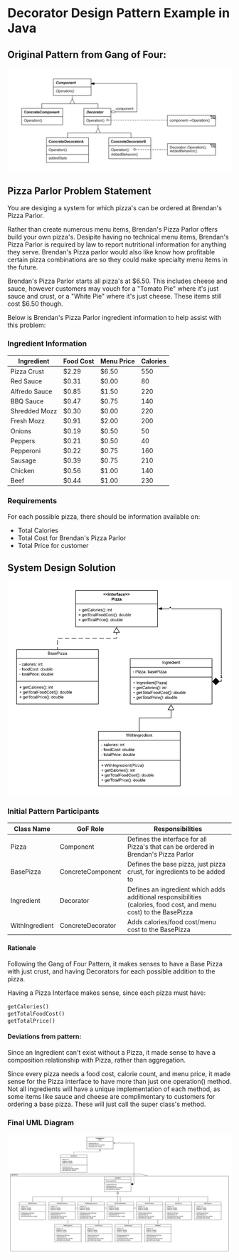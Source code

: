 # Decorator Design Pattern Example in Java

## Original Pattern from Gang of Four:
![Gang of Four UML of pattern](Images/GangOfFourUML.png?raw=true "GangOfFourUML")

## Pizza Parlor Problem Statement
You are desiging a system for which pizza's can be ordered at Brendan's Pizza Parlor. 

Rather than create numerous menu items, Brendan's Pizza Parlor offers build your own pizza's. Desipite having no technical menu items, Brendan's Pizza Parlor is required by law to report nutritional information for anything they serve. Brendan's Pizza parlor would also like know how profitable certain pizza combinations are so they could make specialty menu items in the future.

Brendan's Pizza Parlor starts all pizza's at $6.50. This includes cheese and sauce, however customers may vouch for a "Tomato Pie" where it's just sauce and crust, or a "White Pie" where it's just cheese. These items still cost $6.50 though.

Below is Brendan's Pizza Parlor ingredient information to help assist with this problem:

### Ingredient Information

| Ingredient    | Food Cost     | Menu Price  | Calories    |
| ------------- |---------------| ------------|-------------|
| Pizza Crust   |     $2.29     |   $6.50     |   550       |
| Red Sauce     |     $0.31     |   $0.00     |    80       |
| Alfredo Sauce |     $0.85     |   $1.50     |   220       |
| BBQ Sauce     |     $0.47     |   $0.75     |   140       |
| Shredded Mozz |     $0.30     |   $0.00     |   220       |
| Fresh Mozz    |     $0.91     |   $2.00     |   200       |
| Onions        |     $0.19     |   $0.50     |    50       |
| Peppers       |     $0.21     |   $0.50     |    40       |
| Pepperoni     |     $0.22     |   $0.75     |   160       |
| Sausage       |     $0.39     |   $0.75     |   210       |
| Chicken       |     $0.56     |   $1.00     |   140       |
| Beef          |     $0.44     |   $1.00     |   230       |

### Requirements

For each possible pizza, there should be information available on:
- Total Calories
- Total Cost for Brendan's Pizza Parlor
- Total Price for customer

## System Design Solution
![Subsystem UML](Images/SubsystemUML.png?raw=true "SubsystemUML")

### Initial Pattern Participants

| Class Name     | GoF Role          | Responsibilities | 
| -------------- |-------------------| -----------------|
| Pizza          | Component         | Defines the interface for all Pizza's that can be ordered in Brendan's Pizza Parlor
| BasePizza      | ConcreteComponent | Defines the base pizza, just pizza crust, for ingredients to be added to
| Ingredient     | Decorator         | Defines an ingredient which adds additional responsibilities (calories, food cost, and menu cost) to the BasePizza
| WithIngredient | ConcreteDecorator | Adds calories/food cost/menu cost to the BasePizza

#### Rationale
Following the Gang of Four Pattern, it makes senses to have a Base Pizza with just crust, and having Decorators for each possible addition to the pizza.

Having a Pizza Interface makes sense, since each pizza must have:
```
getCalories()
getTotalFoodCost()
getTotalPrice()
```

#### Deviations from pattern:
Since an Ingredient can't exist without a Pizza, it made sense to have a composition relationship with Pizza, rather than aggregation.

Since every pizza needs a food cost, calorie count, and menu price, it made sense for the Pizza interface to have more than just one operation() method. Not all ingredients will have a unique implementation of each method, as some items like sauce and cheese are complimentary to customers for ordering a base pizza. These will just call the super class's method.

### Final UML Diagram
![Final UML Diagram](Images/FinalUML.png?raw=true "FinalUML")
